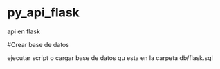 # py_api_flask
api en flask

#Crear base de datos

ejecutar script o cargar base de datos qu esta en la carpeta db/flask.sql
